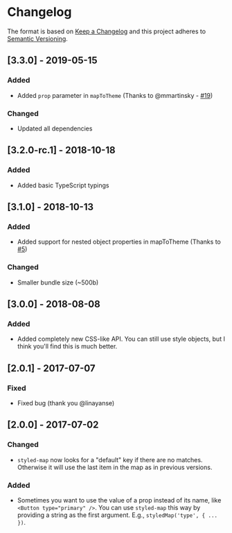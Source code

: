 # Changelog

The format is based on [Keep a Changelog](http://keepachangelog.com/en/1.0.0/)
and this project adheres to [Semantic Versioning](http://semver.org/spec/v2.0.0.html).

## [3.3.0] - 2019-05-15
### Added
- Added `prop` parameter in `mapToTheme` (Thanks to @mmartinsky - [#19](https://github.com/scf4/styled-map/pull/19))
### Changed
- Updated all dependencies

## [3.2.0-rc.1] - 2018-10-18
### Added
- Added basic TypeScript typings

## [3.1.0] - 2018-10-13
### Added
- Added support for nested object properties in mapToTheme (Thanks to [#5](https://github.com/scf4/styled-map/pull/5))
### Changed
- Smaller bundle size (~500b)

## [3.0.0] - 2018-08-08
### Added
- Added completely new CSS-like API. You can still use style objects, but I think you'll find this is much better.

## [2.0.1] - 2017-07-07
### Fixed
- Fixed bug (thank you @linayanse)

## [2.0.0] - 2017-07-02
### Changed
- `styled-map` now looks for a "default" key if there are no matches. Otherwise it will use the last item in the map as in previous versions.

### Added
- Sometimes you want to use the value of a prop instead of its name, like `<Button type="primary" />`. You can use `styled-map` this way by providing a string as the first argument. E.g., `styledMap('type', { ... })`.
